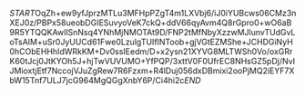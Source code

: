 $START$OqZh+ew9yfJprzMTLu3MFHpPZgT4m1LXVbj6/iJ0iYUBcws06CMz3nXEJ0z/PBPx58ueobDGIESuvyoVeK7ckQ+ddV66qyAvm4Q8rGpro0+wO6aB9R5YTQQKAwIlSnNsq4YNhMjNMOTAt9D/FNP2tMfNbyXzzwMJlunvTUdGvLoTsAIM+uSr0JyUUCd61Fwe0LzulgTUIfINToob+gjVGtEZMShe+JCHDGiNyH0hCObEHHhIdWRkKM+Dv0ssIEedm/D+x2ysn21XYVG8MLTWSh0Vo/oxGRrK60tJcj0JtKYOh5J+hjTwVUVUMO+YfPQP/3xttV0F0UfrEC8NHsGZ5pDj/NvIJMioxtjEtf7NccojVJuZgRew7R6Fzxm+R4lDuj056dxDBmixi2ooPjMQ2iEYF7XbW15Tnf7ULJ7jcG964MgQGgXnbY6P/Ci4hi2c$END$